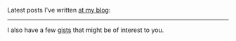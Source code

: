 Latest posts I've written [at my blog](https://blog.kartones.net/):

<!--START_SECTION:feed-->

<!--END_SECTION:feed-->

<hr>

I also have a few [gists](https://gist.github.com/Kartones?direction=desc&sort=updated) that might be of interest to you.
